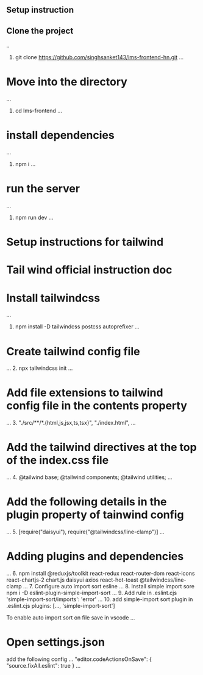 ## Setup instruction

## Clone the project
..
   1. git clone https://github.com/singhsanket143/lms-frontend-hn.git
...
# Move into the directory
...
  1.  cd lms-frontend
 ...   
 # install dependencies
 ...
  1.  npm i
  ...
# run the server
...
   1. npm run dev
...
# Setup instructions for tailwind

# Tail wind official instruction doc

# Install tailwindcss
...
   1. npm install -D tailwindcss postcss autoprefixer
 ...   
# Create tailwind config file
...
   2. npx tailwindcss init
   ...
 # Add file extensions to tailwind config file in the contents property
 ...
   3. "./src/**/*.{html,js,jsx,ts,tsx}", "./index.html",
  ... 

# Add the tailwind directives at the top of the index.css file
...
 4. @tailwind base;
    @tailwind components;
    @tailwind utilities;
...    
# Add the following details in the plugin property of tainwind config
...
   5. [require("daisyui"), require("@tailwindcss/line-clamp")]
...
# Adding plugins and dependencies
...
 6. npm install @reduxjs/toolkit react-redux react-router-dom react-icons react-chartjs-2 chart.js daisyui axios react-hot-toast @tailwindcss/line-clamp 
 ...
 7. Configure auto import sort esline
...
8. Install simple import sore
    npm i -D eslint-plugin-simple-import-sort
...
 9. Add rule in .eslint.cjs
    'simple-import-sort/imports': 'error'
...
10. add simple-import sort plugin in .eslint.cjs
    plugins: [..., 'simple-import-sort']

  To enable auto import sort on file save in vscode
...
# Open settings.json

add the following config
...
    "editor.codeActionsOnSave": {
        "source.fixAll.eslint": true
    }
...